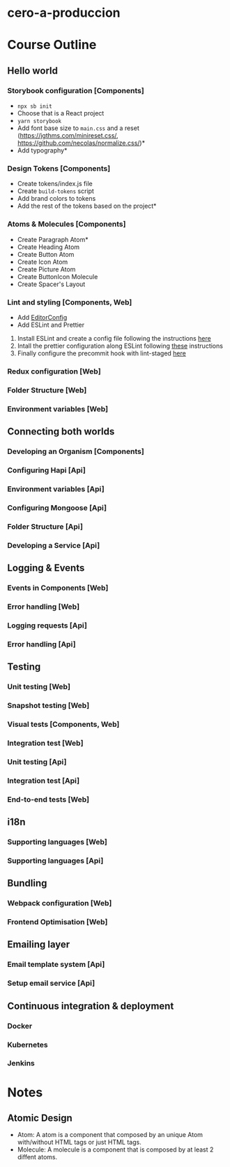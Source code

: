 # cero-a-produccion

# Course Outline
## Hello world
### Storybook configuration [Components]
- `npx sb init`
- Choose that is a React project
- `yarn storybook`
- Add font base size to `main.css` and a reset (https://jgthms.com/minireset.css/, https://github.com/necolas/normalize.css/)*
- Add typography*
### Design Tokens [Components]
- Create tokens/index.js file
- Create `build-tokens` script
- Add brand colors to tokens
- Add the rest of the tokens based on the project*
### Atoms & Molecules [Components]
- Create Paragraph Atom*
- Create Heading Atom
- Create Button Atom
- Create Icon Atom
- Create Picture Atom
- Create ButtonIcon Molecule
- Create Spacer's Layout
### Lint and styling [Components, Web]
- Add [EditorConfig](https://github.com/airbnb/javascript/blob/master/.editorconfig)
- Add ESLint and Prettier
1. Install ESLint and create a config file following the instructions [here](https://eslint.org/docs/user-guide/getting-started#installation-and-usage)
2. Intall the prettier configuration along ESLint following [these](https://github.com/prettier/eslint-plugin-prettier#recommended-configuration) instructions
3. Finally configure the precommit hook with lint-staged [here](https://prettier.io/docs/en/precommit.html#option-1-lint-stagedhttpsgithubcomokonetlint-staged)
### Redux configuration [Web]
### Folder Structure [Web]
### Environment variables [Web]

## Connecting both worlds
### Developing an Organism [Components]
### Configuring Hapi [Api]
### Environment variables [Api]
### Configuring Mongoose [Api]
### Folder Structure [Api]
### Developing a Service [Api]

## Logging & Events
### Events in Components [Web]
### Error handling [Web]
### Logging requests [Api]
### Error handling [Api]

## Testing
### Unit testing [Web]
### Snapshot testing [Web]
### Visual tests [Components, Web]
### Integration test [Web]
### Unit testing [Api]
### Integration test [Api]
### End-to-end tests [Web]

## i18n
### Supporting languages [Web]
### Supporting languages [Api]

## Bundling
### Webpack configuration [Web]
### Frontend Optimisation [Web]

## Emailing layer
### Email template system [Api]
### Setup email service [Api]

## Continuous integration & deployment
### Docker
### Kubernetes
### Jenkins


# Notes
## Atomic Design
- Atom: A atom is a component that composed by an unique Atom with/without HTML tags or just HTML tags.
- Molecule: A molecule is a component that is composed by at least 2 diffent atoms.